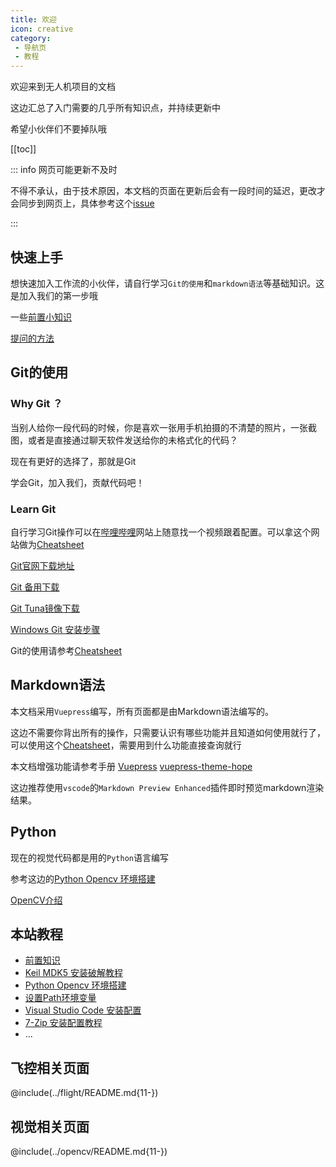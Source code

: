 ```yaml
---
title: 欢迎
icon: creative
category:
 - 导航页
 - 教程
---
```


欢迎来到无人机项目的文档

这边汇总了入门需要的几乎所有知识点，并持续更新中

希望小伙伴们不要掉队哦

[[toc]]

::: info 网页可能更新不及时

不得不承认，由于技术原因，本文档的页面在更新后会有一段时间的延迟，更改才会同步到网页上，具体参考这个[issue](/faq.md#仓库内容更新以后网页无新增内容)

:::

## 快速上手

想快速加入工作流的小伙伴，请自行学习`Git的使用`和`markdown语法`等基础知识。这是加入我们的第一步哦

一些[前置小知识](/guide/preknowledge/README.md)

[提问的方法](/guide/elucid-how-to-ask-a-question.md)

## Git的使用

### Why Git ？

当别人给你一段代码的时候，你是喜欢一张用手机拍摄的不清楚的照片，一张截图，或者是直接通过聊天软件发送给你的未格式化的代码？

现在有更好的选择了，那就是Git

学会Git，加入我们，贡献代码吧！

### Learn Git

自行学习Git操作可以在[哔哩哔哩](https://www.bilibili.com)网站上随意找一个视频跟着配置。可以拿这个网站做为[Cheatsheet](https://www.runoob.com/git/git-tutorial.html)

[Git官网下载地址](https://git-scm.com/)

[Git 备用下载](https://nas.dustella.net/s/wncP)

[Git Tuna镜像下载](https://mirror.tuna.tsinghua.edu.cn/github-release/git-for-windows/git/LatestRelease/)

[Windows Git 安装步骤](/guide/guide-how-to-install-vscode.html#git-安装步骤)

Git的使用请参考[Cheatsheet](https://www.runoob.com/git/git-tutorial.html)

## Markdown语法

本文档采用`Vuepress`编写，所有页面都是由Markdown语法编写的。

这边不需要你背出所有的操作，只需要认识有哪些功能并且知道如何使用就行了，可以使用这个[Cheatsheet](https://www.runoob.com/markdown/md-tutorial.html)，需要用到什么功能直接查询就行

本文档增强功能请参考手册 [Vuepress](https://vuepress.github.io/) [vuepress-theme-hope](https://vuepress-theme-hope.github.io/v2/)

这边推荐使用`vscode`的`Markdown Preview Enhanced`插件即时预览markdown渲染结果。

## Python

现在的视觉代码都是用的`Python`语言编写

参考这边的[Python Opencv 环境搭建](guide-python-opencv-env-config)

[OpenCV介绍](/opencv/intro-opencv.md)

## 本站教程

- [前置知识](/guide/preknowledge/)
- [Keil MDK5 安装破解教程](guide-how-to-install-keil5.md)
- [Python Opencv 环境搭建](guide-python-opencv-env-config.md)
- [设置Path环境变量](guide-how-to-set-path-win.md)
- [Visual Studio Code 安装配置](guide-how-to-install-vscode.md)
- [7-Zip 安装配置教程](guide-how-to-install-7-zip.md)
- ...

## 飞控相关页面

@include(../flight/README.md{11-})

## 视觉相关页面

@include(../opencv/README.md{11-})
